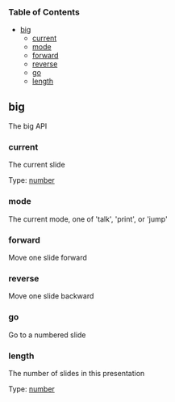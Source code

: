 <!-- Generated by documentation.js. Update this documentation by updating the source code. -->

### Table of Contents

-   [big][1]
    -   [current][2]
    -   [mode][3]
    -   [forward][4]
    -   [reverse][5]
    -   [go][6]
    -   [length][7]

## big

The big API

### current

The current slide

Type: [number][8]

### mode

The current mode, one of 'talk', 'print', or 'jump'

### forward

Move one slide forward

### reverse

Move one slide backward

### go

Go to a numbered slide

### length

The number of slides in this presentation

Type: [number][8]

[1]: #big

[2]: #current

[3]: #mode

[4]: #forward

[5]: #reverse

[6]: #go

[7]: #length

[8]: https://developer.mozilla.org/docs/Web/JavaScript/Reference/Global_Objects/Number

